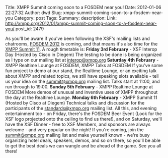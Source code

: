 Title: XMPP Summit coming soon to a FOSDEM near you!
Date: 2012-01-06 22:27:32
Author: dwd
Slug: xmpp-summit-coming-soon-to-a-fosdem-near-you
Category: post
Tags: 
Summary: description:
Link: http://xmpp.org/2012/01/xmpp-summit-coming-soon-to-a-fosdem-near-you/
post_id: 2479


As you'll be aware if you've been following the XSF's mailing lists and chatrooms, [FOSDEM 2012](http://fosdem.org/2012/) is coming, and that means it's also time for the [XMPP Summit 11](http://wiki.xmpp.org/web/Summit_11). A rough timetable is: **Friday 3rd February** - XSF Interop Day (Hosted by Cisco in Diegem) The testing to be done is being organized as I type on our mailing list at interop@xmpp.org **Saturday 4th February** - XMPP Realtime Lounge at FOSDEM, XMPP Talks at FOSDEM If you've some fun project to demo at our stand, the Realtime Lounge, or an exciting talk about XMPP and related topics, we still have speaking slots available - tell us your idea on the summit@xmpp.org mailing list. Talks start at 11:00, and run through to 19:00. **Sunday 5th February** - XMPP Realtime Lounge at FOSDEM More demos of unusual and inventive uses of XMPP throughout the day at the Realtime Lounge. **Monday 6th February** - XMPP Summit 11 (Hosted by Cisco at Diegem) Technical talks and discussion for the participants of the standards@xmpp.org mailing list. All this, and evening entertainment too - on Friday, there's the FOSDEM Beer Event (Look for the XSF logo projected onto the ceiling to find us there!), and on Saturday, we'll have the XSF Dinner - free to XSF Members, and sponsors are always welcome - and very popular on the night! If you're coming, join the summit@xmpp.org mailing list and make yourself known - we're busy organizing hotel deals, speakers, demos, and so on there, so you'll be able to get the best deals we can wangle and be ahead of the game. See you all there!
